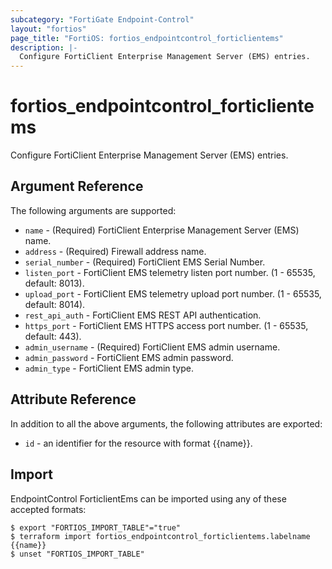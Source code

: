 ```yaml
---
subcategory: "FortiGate Endpoint-Control"
layout: "fortios"
page_title: "FortiOS: fortios_endpointcontrol_forticlientems"
description: |-
  Configure FortiClient Enterprise Management Server (EMS) entries.
---
```


# fortios_endpointcontrol_forticlientems
Configure FortiClient Enterprise Management Server (EMS) entries.

## Argument Reference

The following arguments are supported:

* `name` - (Required) FortiClient Enterprise Management Server (EMS) name.
* `address` - (Required) Firewall address name.
* `serial_number` - (Required) FortiClient EMS Serial Number.
* `listen_port` - FortiClient EMS telemetry listen port number. (1 - 65535, default: 8013).
* `upload_port` - FortiClient EMS telemetry upload port number. (1 - 65535, default: 8014).
* `rest_api_auth` - FortiClient EMS REST API authentication.
* `https_port` - FortiClient EMS HTTPS access port number. (1 - 65535, default: 443).
* `admin_username` - (Required) FortiClient EMS admin username.
* `admin_password` - FortiClient EMS admin password.
* `admin_type` - FortiClient EMS admin type.


## Attribute Reference

In addition to all the above arguments, the following attributes are exported:
* `id` - an identifier for the resource with format {{name}}.

## Import

EndpointControl ForticlientEms can be imported using any of these accepted formats:
```
$ export "FORTIOS_IMPORT_TABLE"="true"
$ terraform import fortios_endpointcontrol_forticlientems.labelname {{name}}
$ unset "FORTIOS_IMPORT_TABLE"
```
